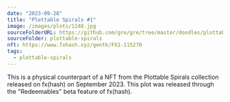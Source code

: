 ```yaml
---
date: "2023-09-28"
title: "Plottable Spirals #1"
image: /images/plots/1248.jpg
sourceFolderURL: https://github.com/gre/gre/tree/master/doodles/plottable-spirals
sourceFolder: plottable-spirals
nft: https://www.fxhash.xyz/gentk/FX1-115270
tags:
  - plottable-spirals
---
```


This is a physical counterpart of a NFT from the Plottable Spirals collection released on fx(hash) on September 2023. This plot was released through the "Redeemables" beta feature of fx(hash).

